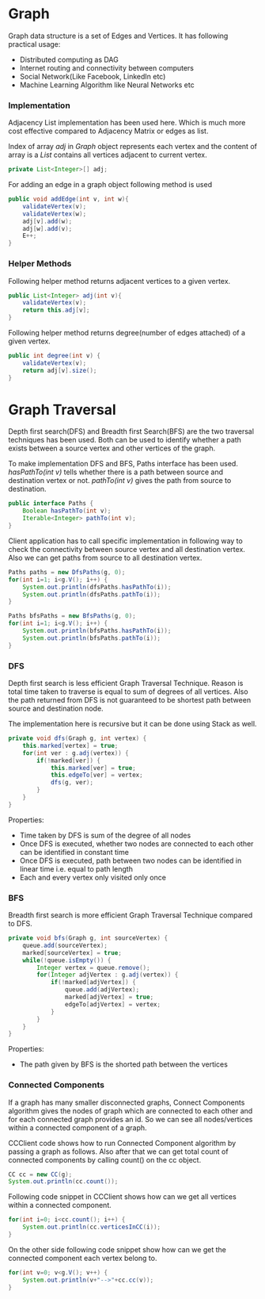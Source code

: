 # Graph 

Graph data structure is a set of Edges and Vertices. It has following practical usage:

- Distributed computing as DAG
- Internet routing and connectivity between computers
- Social Network(Like Facebook, LinkedIn etc)
- Machine Learning Algorithm like Neural Networks etc

### Implementation

Adjacency List implementation has been used here. Which is much more cost effective compared to Adjacency Matrix or edges as list.

Index of array *adj* in *Graph* object represents each vertex and the content of array is a *List<Integer>* contains all vertices adjacent to current vertex.
 
```Java
private List<Integer>[] adj;
```

For adding an edge in a graph object following method is used

```Java
public void addEdge(int v, int w){
	validateVertex(v);
	validateVertex(w);
	adj[v].add(w);
	adj[w].add(v);
	E++;
}
```

### Helper Methods

Following helper method returns adjacent vertices to a given vertex.

```Java
public List<Integer> adj(int v){
	validateVertex(v);
	return this.adj[v];
}
```

Following helper method returns degree(number of edges attached) of a given vertex.

```Java
public int degree(int v) {
	validateVertex(v);
	return adj[v].size();
}
```

# Graph Traversal

Depth first search(DFS) and Breadth first Search(BFS) are the two traversal techniques has been used. Both can be used to identify whether a path exists between a source vertex and other vertices of the graph. 

To make implementation DFS and BFS, Paths interface has been used. *hasPathTo(int v)* tells whether there is a path between source and destination vertex or not. *pathTo(int v)* gives the path from source to destination. 

```Java
public interface Paths {
	Boolean hasPathTo(int v);
	Iterable<Integer> pathTo(int v);
}
```

Client application has to call specific implementation in following way to check the connectivity between source vertex and all destination vertex. Also we can get paths from source to all destination vertex.


```Java
Paths paths = new DfsPaths(g, 0);
for(int i=1; i<g.V(); i++) {
	System.out.println(dfsPaths.hasPathTo(i));
	System.out.println(dfsPaths.pathTo(i));
}

Paths bfsPaths = new BfsPaths(g, 0);
for(int i=1; i<g.V(); i++) {
	System.out.println(bfsPaths.hasPathTo(i));
	System.out.println(bfsPaths.pathTo(i));
}
```

### DFS

Depth first search is less efficient Graph Traversal Technique. Reason is total time taken to traverse is equal to sum of degrees of all vertices. Also the path returned from DFS is not guaranteed to be shortest path between source and destination node. 

The implementation here is recursive but it can be done using Stack as well.

```Java
private void dfs(Graph g, int vertex) {
	this.marked[vertex] = true;		
	for(int ver : g.adj(vertex)) {
		if(!marked[ver]) {
			this.marked[ver] = true;
			this.edgeTo[ver] = vertex; 
			dfs(g, ver);				
		}
	}
}
```

Properties:

- Time taken by DFS is sum of the degree of all nodes
- Once DFS is executed, whether two nodes are connected to each other can be identified in constant time
- Once DFS is executed, path between two nodes can be identified in linear time i.e. equal to path length
- Each and every vertex only visited only once

### BFS

Breadth first search is more efficient Graph Traversal Technique compared to DFS.

```Java
private void bfs(Graph g, int sourceVertex) {
	queue.add(sourceVertex);
	marked[sourceVertex] = true;
	while(!queue.isEmpty()) {
		Integer vertex = queue.remove();
		for(Integer adjVertex : g.adj(vertex)) {
			if(!marked[adjVertex]) {
				queue.add(adjVertex);
				marked[adjVertex] = true;
				edgeTo[adjVertex] = vertex;
			}
		}
	}
}
```
Properties:

- The path given by BFS is the shorted path between the vertices

### Connected Components

If a graph has many smaller disconnected graphs, Connect Components algorithm gives the nodes of graph which are connected to each other and for each connected graph provides an id. So we can see all nodes/vertices within a connected component of a graph. 

CCClient code shows how to run Connected Component algorithm by passing a graph as follows. Also after that we can get total count of connected components by calling count() on the cc object. 

```Java
CC cc = new CC(g);
System.out.println(cc.count());
```

Following code snippet in CCClient shows how can we get all vertices within a connected component.

```Java
for(int i=0; i<cc.count(); i++) {
	System.out.println(cc.verticesInCC(i));
}
```

On the other side following code snippet show how can we get the connected component each vertex belong to.

```Java
for(int v=0; v<g.V(); v++) {
	System.out.println(v+"-->"+cc.cc(v));
}
```




 